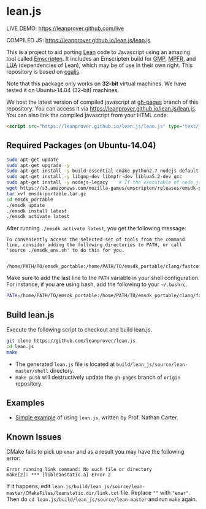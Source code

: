 lean.js
=======

LIVE DEMO: https://leanprover.github.com/live

COMPILED JS: https://leanprover.github.io/lean.js/lean.js

This is a project to aid porting [Lean](http://leanprover.github.io/)
code to Javascript using an amazing tool called
[Emscripten](https://github.com/kripken/emscripten). It includes an
Emscripten build for [GMP](http://gmplib.org/),
[MPFR](http://www.mpfr.org/), and [LUA](http://lua.org) (dependencies
of Lean), which may be of use in their own right. This repository is
based on [cgaljs](https://github.com/marcosscriven/cgaljs).


Note that this package only works on **32-bit** virtual machines. We
have tested it on Ubuntu-14.04 (32-bit) machines.

We host the latest version of compiled javascript at
[gh-pages](https://github.com/leanprover/lean.js/tree/gh-pages) branch
of this repository. You can access it via https://leanprover.github.io/lean.js/lean.js.
You can also link the compiled javascript from your HTML code:

```html
<script src="https://leanprover.github.io/lean.js/lean.js" type="text/javascript" charset="utf-8"></script>
```


Required Packages (on Ubuntu-14.04)
-----------------------------------

```bash
sudo apt-get update
sudo apt-get upgrade -y
sudo apt-get install -y build-essential cmake python2.7 nodejs default-jre git wget m4
sudo apt-get install -y libgmp-dev libmpfr-dev liblua5.2-dev gcc
sudo apt-get install -y nodejs-legacy    # If the executable of node.js is `nodejs` instead of `node`
wget https://s3.amazonaws.com/mozilla-games/emscripten/releases/emsdk-portable.tar.gz
tar xvf emsdk-portable.tar.gz
cd emsdk_portable
./emsdk update
./emsdk install latest
./emsdk activate latest
```

After running `./emsdk activate latest`, you get the following message:

```
To conveniently access the selected set of tools from the command line, consider adding the following directories to PATH, or call 'source ./emsdk_env.sh' to do this for you.

   /home/PATH/TO/emsdk_portable:/home/PATH/TO/emsdk_portable/clang/fastcomp/build_master_32/bin:/home/PATH/TO/emsdk_portable/emscripten/master
```

Make sure to add the last line to the `PATH` variable in your shell configuration. For instance, if you are using bash, add the following to your `~/.bashrc`.

```bash
PATH=/home/PATH/TO/emsdk_portable:/home/PATH/TO/emsdk_portable/clang/fastcomp/build_master_32/bin:/home/PATH/TO/emsdk_portable/emscripten/master:$PATH
```

Build lean.js
--------------

Execute the following script to checkout and build lean.js.
```bash
git clone https://github.com/leanprover/lean.js
cd lean.js
make
```

 - The generated ``lean.js`` file is located at ``build/lean_js/source/lean-master/shell`` directory.
 - ``make push`` will destructively update the ``gh-pages`` branch of ``origin`` repository.

Examples
--------

 - [Simple example](https://github.com/leanprover/lean.js/blob/master/examples/simple-lean-js-example.html) of using `lean.js`, written by Prof. Nathan Carter.

Known Issues
------------

CMake fails to pick up `emar` and as a result you may have the following error:

```
Error running link command: No such file or directory
make[2]: *** [libleanstatic.a] Error 2
```

If it happens, edit `lean.js/build/lean_js/source/lean-master/CMakeFiles/leanstatic.dir/link.txt` file. Replace `""` with `"emar"`. Then do `cd lean.js/build/lean_js/source/lean-master` and run `make` again.
